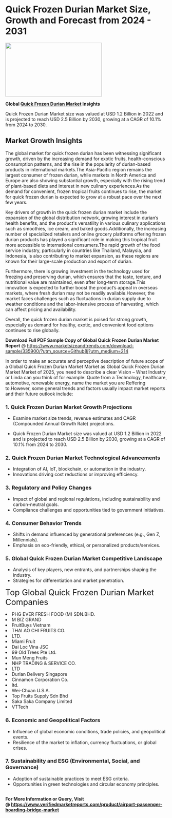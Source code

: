 <H1>Quick Frozen Durian Market Size, Growth and Forecast from 2024 - 2031</H1><img class="aligncenter size-medium wp-image-584254" src="https://thirdeyenews.in/wp-content/uploads/2024/09/Global-Market-Research-300x168.jpeg" alt="" width="300" height="168" /><p><strong>Global&nbsp;<a href="https://www.marketsizeandtrends.com/download-sample/335900/?utm_source=Github8j?utm_medium=214">Quick Frozen Durian Market</a> Insights</strong></p><p>Quick Frozen Durian Market size was valued at USD 1.2 Billion in 2022 and is projected to reach USD 2.5 Billion by 2030, growing at a CAGR of 10.1% from 2024 to 2030.</p><p><h2>Market Growth Insights</h2> <p>The global market for quick frozen durian has been witnessing significant growth, driven by the increasing demand for exotic fruits, health-conscious consumption patterns, and the rise in the popularity of durian-based products in international markets.The Asia-Pacific region remains the largest consumer of frozen durian, while markets in North America and Europe are also showing substantial growth, especially with the rising trend of plant-based diets and interest in new culinary experiences.As the demand for convenient, frozen tropical fruits continues to rise, the market for quick frozen durian is expected to grow at a robust pace over the next few years.</p> <p>Key drivers of growth in the quick frozen durian market include the expansion of the global distribution network, growing interest in durian’s health benefits, and the product's versatility in various culinary applications such as smoothies, ice cream, and baked goods.Additionally, the increasing number of specialized retailers and online grocery platforms offering frozen durian products has played a significant role in making this tropical fruit more accessible to international consumers.The rapid growth of the food service industry, particularly in countries like Thailand, Malaysia, and Indonesia, is also contributing to market expansion, as these regions are known for their large-scale production and export of durian.</p> <p>Furthermore, there is growing investment in the technology used for freezing and preserving durian, which ensures that the taste, texture, and nutritional value are maintained, even after long-term storage.This innovation is expected to further boost the product’s appeal in overseas markets, where fresh durian may not be readily available.However, the market faces challenges such as fluctuations in durian supply due to weather conditions and the labor-intensive process of harvesting, which can affect pricing and availability.</p> <p>Overall, the quick frozen durian market is poised for strong growth, especially as demand for healthy, exotic, and convenient food options continues to rise globally.</p> <p><span class=""><strong>Download Full PDF Sample Copy of Global Quick Frozen Durian Market Report</strong> @ <a href="https://www.marketsizeandtrends.com/download-sample/335900/?utm_source=Github8j?utm_medium=214" target="_blank">https://www.marketsizeandtrends.com/download-sample/335900/?utm_source=Github8j?utm_medium=214</a></span></p><p>In order to make an accurate and perceptive description of future scope of a Global&nbsp;Quick Frozen Durian Market Market as Global&nbsp;Quick Frozen Durian Market Market of 2025, you need to describe a clear Vision &ndash; What Industry or Linda can you think of for example: Quote from a Technology, healthcare, automotive, renewable energy, name the market you are Reffering to.However, some general trends and factors usually impact market reports and their future outlook include:</p><h3>1.&nbsp;<strong>Quick Frozen Durian Market Growth Projections</strong></h3><ul><li>Examine market size trends, revenue estimates and CAGR (Compounded Annual Growth Rate) projections.</li><li><p>Quick Frozen Durian Market size was valued at USD 1.2 Billion in 2022 and is projected to reach USD 2.5 Billion by 2030, growing at a CAGR of 10.1% from 2024 to 2030.</p></li></ul><h3>2.&nbsp;<strong>Quick Frozen Durian Market Technological Advancements</strong></h3><ul><li>Integration of AI, IoT, blockchain, or automation in the industry.</li><li>Innovations driving cost reductions or improving efficiency.</li></ul><h3>3.&nbsp;<strong>Regulatory and Policy Changes</strong></h3><ul><li>Impact of global and regional regulations, including sustainability and carbon-neutral goals.</li><li>Compliance challenges and opportunities tied to government initiatives.</li></ul><h3>4.&nbsp;<strong>Consumer Behavior Trends</strong></h3><ul><li>Shifts in demand influenced by generational preferences (e.g., Gen Z, Millennials).</li><li>Emphasis on eco-friendly, ethical, or personalized products/services.</li></ul><h3>5.&nbsp;<strong>Global Quick Frozen Durian Market Competitive Landscape</strong></h3><ul><li>Analysis of key players, new entrants, and partnerships shaping the industry.</li><li>Strategies for differentiation and market penetration.</li></ul><p data-pm-slice="1 1 []"><span style="color: inherit; font-family: inherit; font-size: 25px;">Top Global Quick Frozen Durian Market Companies</span></p><div class="" data-test-id=""><p><li>PHG EVER FRESH FOOD (M) SDN.BHD.</li><li> M BIZ GRAND</li><li> FruitBuys Vietnam</li><li> THAI AO CHI FRUITS CO.</li><li> LTD.</li><li> Miami Fruit</li><li> Dai Loc Vina JSC</li><li> 99 Old Trees Pte Ltd.</li><li> Mun Meng Fruits</li><li> NHP TRADING & SERVICE CO.</li><li> LTD</li><li> Durian Delivery Singapore</li><li> Cinnamon Corporation Co.</li><li>ltd.</li><li> Wei-Chuan U.S.A.</li><li> Top Fruits Supply Sdn Bhd</li><li> Saka Saka Company Limited</li><li> VTTech</li></p></div><h3>6.&nbsp;<strong>Economic and Geopolitical Factors</strong></h3><ul><li>Influence of global economic conditions, trade policies, and geopolitical events.</li><li>Resilience of the market to inflation, currency fluctuations, or global crises.</li></ul><h3>7.&nbsp;<strong>Sustainability and ESG (Environmental, Social, and Governance)</strong></h3><ul><li>Adoption of sustainable practices to meet ESG criteria.</li><li>Opportunities in green technologies and circular economy principles.</li></ul><h2><strong style="font-size: 14px;">For More Information or Query, Visit @&nbsp;</strong><a style="background-color: #ffffff; font-size: 14px;" href="https://www.marketsizeandtrends.com/report/quick-frozen-durian-market/" target="_blank">https://www.verifiedmarketreports.com/product/airport-passenger-boarding-bridge-market</a></h2>